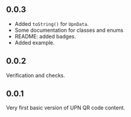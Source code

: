 ## 0.0.3 

- Added `toString()` for `UpnData`.
- Some documentation for classes and enums
- README: added badges.
- Added example.

## 0.0.2

Verification and checks.

## 0.0.1

Very first basic version of UPN QR code content.
